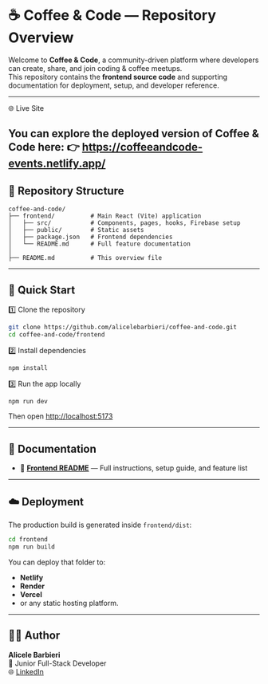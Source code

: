 # ☕ Coffee & Code — Repository Overview

Welcome to **Coffee & Code**, a community-driven platform where developers can create, share, and join coding & coffee meetups.  
This repository contains the **frontend source code** and supporting documentation for deployment, setup, and developer reference.

---
🌐 Live Site

You can explore the deployed version of Coffee & Code here:
👉 https://coffeeandcode-events.netlify.app/
---

## 📁 Repository Structure

```
coffee-and-code/
├── frontend/          # Main React (Vite) application
│   ├── src/           # Components, pages, hooks, Firebase setup
│   ├── public/        # Static assets
│   ├── package.json   # Frontend dependencies
│   └── README.md      # Full feature documentation
│
├── README.md          # This overview file

```

---

## 🚀 Quick Start

1️⃣ Clone the repository
```bash
git clone https://github.com/alicelebarbieri/coffee-and-code.git
cd coffee-and-code/frontend
```

2️⃣ Install dependencies
```bash
npm install
```

3️⃣ Run the app locally
```bash
npm run dev
```

Then open [http://localhost:5173](http://localhost:5173)

---

## 📄 Documentation

- 🧩 **[Frontend README](./frontend/README.md)** — Full instructions, setup guide, and feature list  

---

## ☁️ Deployment

The production build is generated inside `frontend/dist`:
```bash
cd frontend
npm run build
```

You can deploy that folder to:
- **Netlify**
- **Render**
- **Vercel**
- or any static hosting platform.

---

## 🧑‍💻 Author

**Alicele Barbieri**  
💼 Junior Full-Stack Developer  
🌐 [LinkedIn](https://linkedin.com/in/alicele-barbieri)

